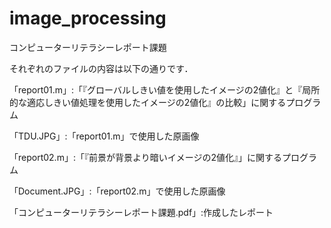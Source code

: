 # image_processing
コンピューターリテラシーレポート課題

それぞれのファイルの内容は以下の通りです．

「report01.m」:「『グローバルしきい値を使用したイメージの2値化』と『局所的な適応しきい値処理を使用したイメージの2値化』の比較」に関するプログラム

「TDU.JPG」:「report01.m」で使用した原画像

「report02.m」:「『前景が背景より暗いイメージの2値化』」に関するプログラム

「Document.JPG」:「report02.m」で使用した原画像

「コンピューターリテラシーレポート課題.pdf」:作成したレポート
